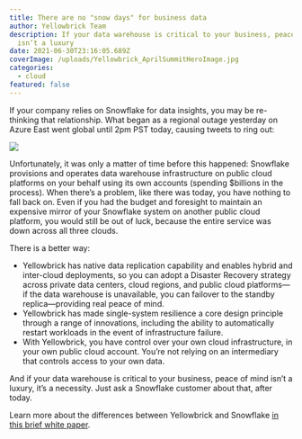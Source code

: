 ```yaml
---
title: There are no "snow days" for business data
author: Yellowbrick Team
description: If your data warehouse is critical to your business, peace of mind
  isn’t a luxury
date: 2021-06-30T23:16:05.689Z
coverImage: /uploads/Yellowbrick_AprilSummitHeroImage.jpg
categories:
  - cloud
featured: false
---
```

If your company relies on Snowflake for data insights, you may be re-thinking that relationship. What began as a regional outage yesterday on Azure East went global until 2pm PST today, causing tweets to ring out:

![](/uploads/picture1-1-.png)

Unfortunately, it was only a matter of time before this happened: Snowflake provisions and operates data warehouse infrastructure on public cloud platforms on your behalf using its own accounts (spending $billions in the process). When there’s a problem, like there was today, you have nothing to fall back on. Even if you had the budget and foresight to maintain an expensive mirror of your Snowflake system on another public cloud platform, you would still be out of luck, because the entire service was down across all three clouds.

There is a better way:

* Yellowbrick has native data replication capability and enables hybrid and inter-cloud deployments, so you can adopt a Disaster Recovery strategy across private data centers, cloud regions, and public cloud platforms—if the data warehouse is unavailable, you can failover to the standby replica—providing real peace of mind. 
* Yellowbrick has made single-system resilience a core design principle through a range of innovations, including the ability to automatically restart workloads in the event of infrastructure failure.
* With Yellowbrick, you have control over your own cloud infrastructure, in your own public cloud account. You’re not relying on an intermediary that controls access to your own data. 

And if your data warehouse is critical to your business, peace of mind isn’t a luxury, it’s a necessity. Just ask a Snowflake customer about that, after today.

Learn more about the differences between Yellowbrick and Snowflake [in this brief white paper](https://www.yellowbrick.com/go/yellowbrick-vs-snowflake/).